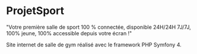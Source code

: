 # ProjetSport

"Votre première salle de sport 100 % connectée, disponible 24H/24H 7J/7J, 100% jeune, 100% accessible depuis votre écran !"

Site internet de salle de gym réalisé avec le framework PHP Symfony 4.

